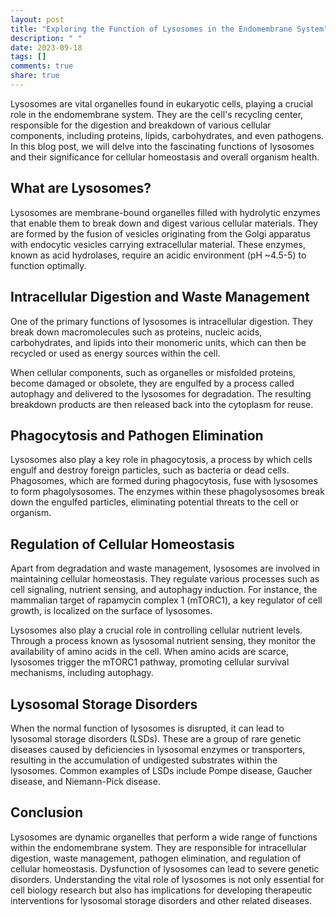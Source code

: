 ```yaml
---
layout: post
title: "Exploring the Function of Lysosomes in the Endomembrane System"
description: " "
date: 2023-09-18
tags: []
comments: true
share: true
---
```


Lysosomes are vital organelles found in eukaryotic cells, playing a crucial role in the endomembrane system. They are the cell's recycling center, responsible for the digestion and breakdown of various cellular components, including proteins, lipids, carbohydrates, and even pathogens. In this blog post, we will delve into the fascinating functions of lysosomes and their significance for cellular homeostasis and overall organism health.

## What are Lysosomes?

Lysosomes are membrane-bound organelles filled with hydrolytic enzymes that enable them to break down and digest various cellular materials. They are formed by the fusion of vesicles originating from the Golgi apparatus with endocytic vesicles carrying extracellular material. These enzymes, known as acid hydrolases, require an acidic environment (pH ~4.5-5) to function optimally.

## Intracellular Digestion and Waste Management

One of the primary functions of lysosomes is intracellular digestion. They break down macromolecules such as proteins, nucleic acids, carbohydrates, and lipids into their monomeric units, which can then be recycled or used as energy sources within the cell.

When cellular components, such as organelles or misfolded proteins, become damaged or obsolete, they are engulfed by a process called autophagy and delivered to the lysosomes for degradation. The resulting breakdown products are then released back into the cytoplasm for reuse.

## Phagocytosis and Pathogen Elimination

Lysosomes also play a key role in phagocytosis, a process by which cells engulf and destroy foreign particles, such as bacteria or dead cells. Phagosomes, which are formed during phagocytosis, fuse with lysosomes to form phagolysosomes. The enzymes within these phagolysosomes break down the engulfed particles, eliminating potential threats to the cell or organism.

## Regulation of Cellular Homeostasis

Apart from degradation and waste management, lysosomes are involved in maintaining cellular homeostasis. They regulate various processes such as cell signaling, nutrient sensing, and autophagy induction. For instance, the mammalian target of rapamycin complex 1 (mTORC1), a key regulator of cell growth, is localized on the surface of lysosomes.

Lysosomes also play a crucial role in controlling cellular nutrient levels. Through a process known as lysosomal nutrient sensing, they monitor the availability of amino acids in the cell. When amino acids are scarce, lysosomes trigger the mTORC1 pathway, promoting cellular survival mechanisms, including autophagy.

## Lysosomal Storage Disorders

When the normal function of lysosomes is disrupted, it can lead to lysosomal storage disorders (LSDs). These are a group of rare genetic diseases caused by deficiencies in lysosomal enzymes or transporters, resulting in the accumulation of undigested substrates within the lysosomes. Common examples of LSDs include Pompe disease, Gaucher disease, and Niemann-Pick disease.

## Conclusion

Lysosomes are dynamic organelles that perform a wide range of functions within the endomembrane system. They are responsible for intracellular digestion, waste management, pathogen elimination, and regulation of cellular homeostasis. Dysfunction of lysosomes can lead to severe genetic disorders. Understanding the vital role of lysosomes is not only essential for cell biology research but also has implications for developing therapeutic interventions for lysosomal storage disorders and other related diseases.